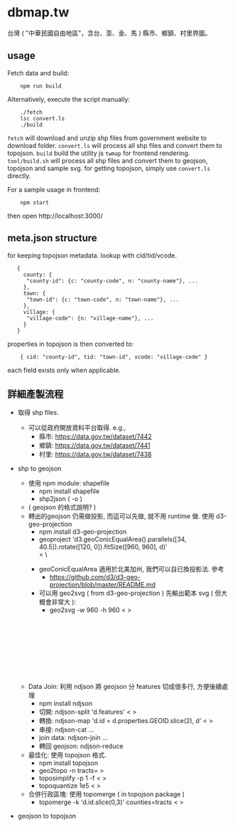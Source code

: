# dbmap.tw

台灣 ( "中華民國自由地區"，含台、澎、金、馬 ) 縣市、鄉鎮、村里界圖。

## usage

Fetch data and build:

```
    npm run build
```

Alternatively, execute the script manually:

```
    ./fetch
    lsc convert.ls
    ./build
```

`fetch` will download and unzip shp files from government website to download folder.
`convert.ls` will process all shp files and convert them to topojson.
`build` build the utility js `twmap` for frontend rendering.
`tool/build.sh` will process all shp files and convert them to geojson, topojson and sample svg. for getting topojson, simply use `convert.ls` directly.

For a sample usage in frontend:

```
    npm start
```

then open http://localhost:3000/



## meta.json structure

for keeping topojson metadata. lookup with cid/tid/vcode.

```
   {
     county: {
      "county-id": {c: "county-code", n: "county-name"}, ...
     },
     town: {
      "town-id": {c: "town-code", n: "town-name"}, ...
     },
     village: {
      "village-code": {n: "village-name"}, ...
     }
   }
```

properties in topojson is then converted to: 

```
    { cid: "county-id", tid: "town-id", vcode: "village-code" }
```

each field exists only when applicable.


## 詳細產製流程

 * 取得 shp files. 
   - 可以從政府開放資料平台取得. e.g., 
     - 縣市: https://data.gov.tw/dataset/7442
     - 鄉鎮: https://data.gov.tw/dataset/7441
     - 村里: https://data.gov.tw/dataset/7438
 * shp to geojson
   - 使用 npm module: shapefile
     - npm install shapefile
     - shp2json <shp-file> ( -o <json> )
   * ( geojson 的格式說明? )
   - 轉出的geojson 仍需做投影, 而這可以先做, 就不用 runtime 做. 使用 d3-geo-projection
     - npm install d3-geo-projection
     - geoproject 'd3.geoConicEqualArea().parallels([34, 40.5]).rotate([120, 0]).fitSize([960, 960], d)' \
       < <geojson> \
       > <geojson>
     - geoConicEqualArea 適用於北美加州, 我們可以自已換投影法. 參考
       - https://github.com/d3/d3-geo-projection/blob/master/README.md
     - 可以用 geo2svg ( from d3-geo-projection ) 先輸出範本 svg ( 但大概會非常大 ):
       - geo2svg -w 960 -h 960 < <geojson> > <svg>
   - Data Join: 利用 ndjson 將 geojson 分 features 切成很多行, 方便後續處理
     - npm install ndjson
     - 切開: ndjson-split 'd.features' < <geojson> > <nd-geojson>
     - 轉換: ndjson-map 'd.id = d.properties.GEOID.slice(2), d' < <nd-geojson> > <nd-alt-geojson>
     - 串接: ndjson-cat <nd-alt-geojson> ...
     - join data: ndjson-join ...
     - 轉回 geojson: ndjson-reduce
   - 最佳化: 使用 topojson 格式.
     - npm install topojson
     - geo2topo -n tracts=<geojson> > <topojson>
     - toposimplify -p 1 -f  < <topojson> > <topojson2>
     - topoquantize 1e5 < <topojson2> > <topojson3>
   - 合併行政區塊: 使用 topomerge ( in topojson package )
     - topomerge -k 'd.id.slice(0,3)' counties=tracts < <topojson3> > <topojson4>

 * geojson to topojson
